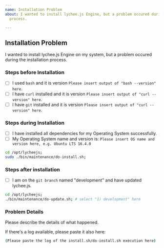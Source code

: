 ```yaml
---
name: Installation Problem
about: I wanted to install lychee.js Engine, but a problem occured during the installation
  process.

---
```


## Installation Problem

I wanted to install lychee.js Engine on my system,
but a problem occured during the installation process.


### Steps before Installation

- [ ] I used `bash` and it is version `Please insert output of "bash --version" here`.
- [ ] I have `curl` installed and it is version `Please insert output of "curl --version" here`.
- [ ] I have `git` installed and it is version `Please insert output of "curl --version" here`.

### Steps during Installation

- [ ] I have installed all dependencies for my Operating System successfully.
- [ ] My Operating System name and version is: `Please insert OS name and version here, e.g. Ubuntu LTS 16.4.0`

```bash
cd /opt/lycheejs;
sudo ./bin/maintenance/do-install.sh;
```

### Steps after installation

- [ ] I am on the `git branch` named "development" and have updated lychee.js.

```bash
cd /opt/lycheejs;
./bin/maintenance/do-update.sh; # select "1) development" here
```

### Problem Details

Please describe the details of what happened.

If there's a log available, please paste it also here:

```bash
(Please paste the log of the install.sh/do-install.sh execution here)
```
